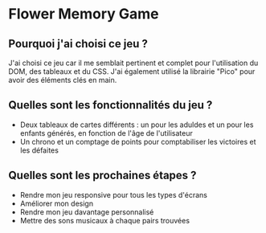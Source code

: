 # Flower Memory Game 

##  Pourquoi j'ai choisi ce jeu ?
J'ai choisi ce jeu car il me semblait pertinent et complet pour l'utilisation du DOM, des tableaux et du CSS. J'ai également utilisé la librairie "Pico" pour avoir des éléments clés en main.

## Quelles sont les fonctionnalités du jeu ?
- Deux tableaux de cartes différents : un pour les aduldes et un pour les enfants générés, en fonction de l'âge de l'utilisateur 
- Un chrono et un comptage de points pour comptabiliser les victoires et les défaites

## Quelles sont les prochaines étapes ?
- Rendre mon jeu responsive pour tous les types d'écrans
- Améliorer mon design
- Rendre mon jeu davantage personnalisé
- Mettre des sons musicaux à chaque pairs trouvées